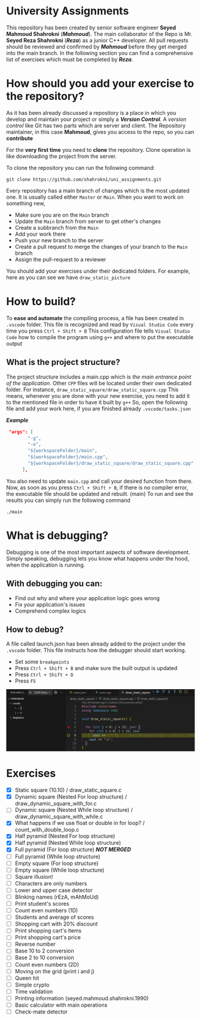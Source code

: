 # University Assignments

This repository has been created by senior software engineer **Seyed Mahmoud Shahrokni** (**_Mahmoud_**).
The main collaborator of the Repo is Mr. **Seyed Reza Shahrokni** (**_Reza_**) as a junior C++ developer.
All pull requests should be reviewed and confirmed by **_Mahmoud_** before they get merged into the main branch.
In the following section you can find a comprehensive list of exercises which must be completed by **_Reza_**.

# How should you add your exercise to the repository?

As it has been already discussed a repository is a place in which you develop and maintain your project or simply a **_Version Control_**.
A _version control_ like Git has two parts which are server and client. The Repository maintainer, in this case **Mahmoud**, gives you access to the repo, so you can **contribute**

For the **very first time** you need to **clone** the repository. Clone operation is like downloading the project from the server.

To clone the repository you can run the following command:

```
git clone https://github.com/shahrokni/uni_assignments.git
```

Every repository has a main branch of changes which is the most updated one. It is usually called either `Master` or `Main`.
When you want to work on something new,

- Make sure you are on the `Main` branch
- Update the `Main` branch from server to get other's changes
- Create a subbranch from the `Main`
- Add your work there
- Push your new branch to the server
- Create a pull request to merge the changes of your branch to the `Main` branch
- Assign the pull-request to a reviewer

You should add your exercises under their dedicated folders. For example, here as you can see we have `draw_static_picture`

# How to build?

To **ease and automate** the compiling process, a file has been created in `.vscode` folder.
This file is recognized and read by `Visual Studio Code` every time you press `Ctrl + Shift + B`
This configuration file tells `Visual Studio Code` how to compile the program using `g++` and where to put the executable output

## What is the project structure?

The project structure includes a main.cpp which is _the main entrance point of the application_. Other `CPP` files will be located under their own dedicated folder. For instance, `draw_static_square/draw_static_square.cpp`
This means, whenever you are done with your new exercise, you need to add it to the mentioned file in order to have it built by `g++`
So, open the following file and add your work here, if you are finished already `.vscode/tasks.json`

**_Example_**

```json
 "args": [
        "-g",
        "-o",
        "${workspaceFolder}/main",
        "${workspaceFolder}/main.cpp",
        "${workspaceFolder}/draw_static_square/draw_static_square.cpp"
      ],
```

You also need to update `main.cpp` and call your desired function from there.
Now, as soon as you press `Ctrl + Shift + B`, if there is no compiler error, the executable file should be updated and rebuilt. (main)
To run and see the results you can simply run the following command

```
./main
```

# What is debugging?

Debugging is one of the most important aspects of software development. Simply speaking, debugging lets you know what happens under the hood, when the application is running.

## With debugging you can:

- Find out why and where your application logic goes wrong
- Fix your application's issues
- Comprehend complex logics

## How to debug?

A file called launch.json has been already added to the project under the `.vscode` folder. This file instructs how the debugger should start working.

- Set some `breakpoints`
- Press `Ctrl + Shift + B` and make sure the built output is updated
- Press `Ctrl + Shift + D`
- Press `F5`

![Debugger example](public/debug-example.png)

# Exercises

- [x] Static square (10.10) / draw_static_square.c
- [x] Dynamic square (Nested For loop structure) / draw_dynamic_square_with_for.c
- [ ] Dynamic square (Nested While loop structure) / draw_dynamic_square_with_while.c
- [x] What happens if we use float or double in for loop? / count_with_double_loop.c
- [x] Half pyramid (Nested For loop structure)
- [x] Half pyramid (Nested While loop structure)
- [x] Full pyramid (For loop structure) **_NOT MERGED_**
- [ ] Full pyramid (While loop structure)
- [ ] Empty square (For loop structure)
- [ ] Empty square (While loop structure)
- [ ] Square illusion!
- [ ] Characters are only numbers
- [ ] Lower and upper case detector
- [ ] Blinking names (rEzA, mAhMoUd)
- [ ] Print student's scores
- [ ] Count even numbers (1D)
- [ ] Students and average of scores
- [ ] Shopping cart with 20% discount
- [ ] Print shopping cart's items
- [ ] Print shopping cart's price
- [ ] Reverse number
- [ ] Base 10 to 2 conversion
- [ ] Base 2 to 10 conversion
- [ ] Count even numbers (2D)
- [ ] Moving on the grid (print i and j)
- [ ] Queen hit
- [ ] Simple crypto
- [ ] Time validation
- [ ] Printing information (seyed.mahmoud.shahrokni.1990)
- [ ] Basic calculator with main operations
- [ ] Check-mate detector
